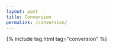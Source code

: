 ```yaml
---
layout: post
title: Conversion
permalink: /conversion/
---
```

{% include tag.html tag="conversion" %}
